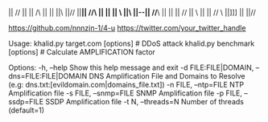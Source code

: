 || // ||  ||    /\    ||    || ||\\
||//  ||__||   //\\   ||    || || \\
||\\  ||--||  //__\\  ||    || || //
|| \\ ||  || //    \\ ||]]] || ||//

https://github.com/nnnzjn-1/4-u
https://twitter.com/your_twitter_handle

Usage:
khalid.py target.com [options]        # DDoS attack
khalid.py benchmark [options]         # Calculate AMPLIFICATION factor

Options:
-h, –help            Show this help message and exit
-d FILE:FILE|DOMAIN, –dns=FILE:FILE|DOMAIN
DNS Amplification File and Domains to Resolve (e.g:
dns.txt:[evildomain.com|domains_file.txt])
-n FILE, –ntp=FILE   NTP Amplification file
-s FILE, –snmp=FILE  SNMP Amplification file
-p FILE, –ssdp=FILE  SSDP Amplification file
-t N, –threads=N     Number of threads (default=1)
